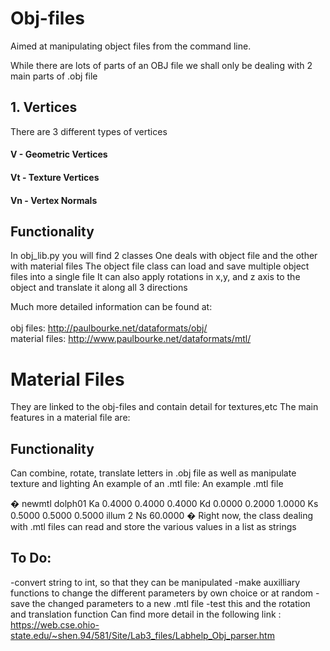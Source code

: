 # Obj-files
Aimed at manipulating object files from the command line.

While there are lots of parts of an OBJ file we shall only be dealing with 2 main parts of .obj file


## 1. Vertices
There are 3 different types of vertices

#### V - Geometric Vertices
#### Vt - Texture Vertices  
#### Vn - Vertex Normals

## Functionality
In obj_lib.py you will find 2 classes
One deals with object file and the other with material files
The object file class can load and save multiple object files into a single file
It can also apply rotations in x,y, and z axis to the object and translate it along all 3 directions

Much more detailed information can be found at: <br><br>
obj files: http://paulbourke.net/dataformats/obj/ <br>
material files: http://www.paulbourke.net/dataformats/mtl/ <br>
# Material Files
They are linked to the obj-files and contain detail for textures,etc
The main features in a material file are:


## Functionality
Can combine, rotate, translate letters in .obj file as well as manipulate texture and lighting
An example of an .mtl file:
An example .mtl file

�
newmtl dolph01
Ka 0.4000 0.4000 0.4000
Kd 0.0000 0.2000 1.0000
Ks 0.5000 0.5000 0.5000
illum 2
Ns 60.0000
�
Right now, the class dealing with .mtl files can read and store the various values in a list as strings

## To Do:
-convert string to int, so that they can be manipulated
-make auxilliary functions to change the different parameters by own choice or at random
-save the changed parameters to a new .mtl file
-test this and the rotation and translation function
Can find more detail in the following link : https://web.cse.ohio-state.edu/~shen.94/581/Site/Lab3_files/Labhelp_Obj_parser.htm
